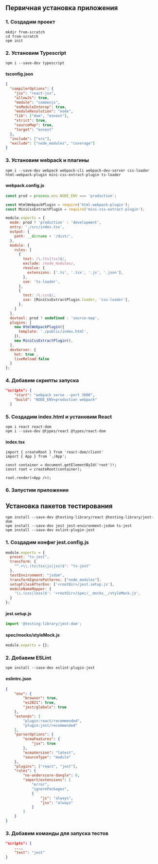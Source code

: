 ## Первичная установка приложения

### 1. Создадим проект

```
mkdir from-scratch
cd from-scratch
npm init
```

### 2. Установим Typescript

```
npm i --save-dev typescript
```

#### tsconfig.json

```json
{
  "compilerOptions": {
    "jsx": "react-jsx",
    "allowJs": true,
    "module": "commonjs",
    "esModuleInterop": true,
    "moduleResolution": "node",
    "lib": ["dom", "esnext"],
    "strict": true,
    "sourceMap": true,
    "target": "esnext"
  },
  "include": ["src"],
  "exclude": ["node_modules", "coverage"]
}
```

### 3. Установим webpack и плагины

```
npm i --save-dev webpack webpack-cli webpack-dev-server css-loader html-webpack-plugin mini-css-extract-plugin ts-loader
```

#### webpack.config.js

```js
const prod = process.env.NODE_ENV === 'production';

const HtmlWebpackPlugin = require('html-webpack-plugin');
const MiniCssExtractPlugin = require('mini-css-extract-plugin');

module.exports = {
  mode: prod ? 'production' : 'development',
  entry: './src/index.tsx',
  output: {
    path: __dirname + '/dist/',
  },
  module: {
    rules: [
      {
        test: /\.(ts|tsx)$/,
        exclude: /node_modules/,
        resolve: {
          extensions: ['.ts', '.tsx', '.js', '.json'],
        },
        use: 'ts-loader',
      },
      {
        test: /\.css$/,
        use: [MiniCssExtractPlugin.loader, 'css-loader'],
      },
    ]
  },
  devtool: prod ? undefined : 'source-map',
  plugins: [
    new HtmlWebpackPlugin({
      template: './public/index.html',
    }),
    new MiniCssExtractPlugin(),
  ],
  devServer: {
    hot: true ,
    liveReload:false
  }
};
```

### 4. Добавим скрипты запуска

```json
"scripts": {
    "start": "webpack serve --port 3000",
    "build": "NODE_ENV=production webpack"
  }
```

### 5. Создадим index.html и установим React

```
npm i react react-dom
npm i --save-dev @types/react @types/react-dom
```

#### index.tsx

```tsx
import { createRoot } from 'react-dom/client'
import { App } from './App';

const container = document.getElementById('root')!;
const root = createRoot(container);

root.render(<App />);
```

### 6. Запустим приложение

## Установка пакетов тестирования

```
npm install --save-dev @testing-library/react @testing-library/jest-dom
npm install --save-dev jest jest-environment-jsdom ts-jest
npm install --save-dev eslint-plugin-jest
```

### 1. Создадим конфиг jest.config.js

```js
module.exports = {
  preset: "ts-jest",
  transform: {
    "^.+\\.(ts|tsx|js|jsx)$": "ts-jest"
  },
  testEnvironment: "jsdom",
  transformIgnorePatterns: ["node_modules"],
  setupFilesAfterEnv: ['<rootDir>/jest.setup.js'],
  moduleNameMapper: {
    '\\.(css|less)$': '<rootDir>/spec/__mocks__/styleMock.js',
  }
};
```

#### jest.setup.js

```js
import '@testing-library/jest-dom';
```

#### spec/__mocks__/styleMock.js

```js
module.exports = {};
```

### 2. Добавим ESLint

```
npm install --save-dev eslint-plugin-jest
```

#### eslintrc.json

```json
{
    "env": {
        "browser": true,
        "es2021": true,
        "jest/globals": true
    },
    "extends": [
        "plugin:react/recommended",
        "plugin:jest/recommended"
    ],
    "parserOptions": {
        "ecmaFeatures": {
            "jsx": true
        },
        "ecmaVersion": "latest",
        "sourceType": "module"
    },
    "plugins": ["react", "jest"],
    "rules": {
        "no-underscore-dangle": 0,
        "import/extensions": [
            "error",
            "ignorePackages",
            {
                "js": "always",
                "jsx": "always"
            }
        ]
    }
}
```

### 3. Добавим команды для запуска тестов

```json
"scripts": {
    ...,
    "test": "jest"
}
```

